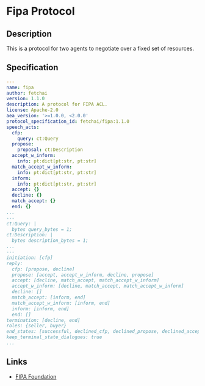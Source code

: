 # Fipa Protocol

## Description

This is a protocol for two agents to negotiate over a fixed set of resources.

## Specification

```yaml
---
name: fipa
author: fetchai
version: 1.1.0
description: A protocol for FIPA ACL.
license: Apache-2.0
aea_version: '>=1.0.0, <2.0.0'
protocol_specification_id: fetchai/fipa:1.1.0
speech_acts:
  cfp:
    query: ct:Query
  propose:
    proposal: ct:Description
  accept_w_inform:
    info: pt:dict[pt:str, pt:str]
  match_accept_w_inform:
    info: pt:dict[pt:str, pt:str]
  inform:
    info: pt:dict[pt:str, pt:str]
  accept: {}
  decline: {}
  match_accept: {}
  end: {}
...
---
ct:Query: |
  bytes query_bytes = 1;
ct:Description: |
  bytes description_bytes = 1;
...
---
initiation: [cfp]
reply:
  cfp: [propose, decline]
  propose: [accept, accept_w_inform, decline, propose]
  accept: [decline, match_accept, match_accept_w_inform]
  accept_w_inform: [decline, match_accept, match_accept_w_inform]
  decline: []
  match_accept: [inform, end]
  match_accept_w_inform: [inform, end]
  inform: [inform, end]
  end: []
termination: [decline, end]
roles: {seller, buyer}
end_states: [successful, declined_cfp, declined_propose, declined_accept]
keep_terminal_state_dialogues: true
...
```

## Links

* <a href="http://www.fipa.org" target="_blank">FIPA Foundation</a>
